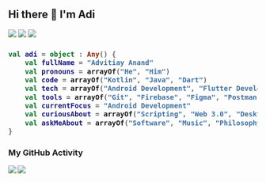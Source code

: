 <!--
**adizcode/adizcode** is a ✨ _special_ ✨ repository because its `README.md` (this file) appears on your GitHub profile.

### Hi there 👋 I'm Adi

Here are some ideas to get you started:

- 🔭 I’m currently working on ...
- 🌱 I’m currently learning ...
- 👯 I’m looking to collaborate on ...
- 🤔 I’m looking for help with ...
- 💬 Ask me about ...
- 📫 How to reach me: ...
- 😄 Pronouns: ...
- ⚡ Fun fact: ...
-->
<h2>Hi there 👋 I'm Adi</h2> 

[![](https://visitor-badge-reloaded.herokuapp.com/badge?page_id=adizcode&color=55acb7&style=for-the-badge)](https://github.com/adizcode/) [![](https://img.shields.io/badge/-LeetCode-FFA116?style=for-the-badge&logo=LeetCode&logoColor=black)](https://leetcode.com/adizcode/) [![](https://img.shields.io/badge/LinkedIn-0077B5?style=for-the-badge&logo=linkedin&logoColor=white)](https://www.linkedin.com/in/advitiay-anand/)

<h3>
    
```kotlin
val adi = object : Any() {
    val fullName = "Advitiay Anand"
    val pronouns = arrayOf("He", "Him")
    val code = arrayOf("Kotlin", "Java", "Dart")
    val tech = arrayOf("Android Development", "Flutter Development")
    val tools = arrayOf("Git", "Firebase", "Figma", "Postman")
    val currentFocus = "Android Development"
    val curiousAbout = arrayOf("Scripting", "Web 3.0", "Desktop Apps")
    val askMeAbout = arrayOf("Software", "Music", "Philosophy")
}
```
</h3>

<h3>My GitHub Activity</h3>
<a href="https://github.com/anuraghazra/github-readme-stats">
    <img align="left" src="https://github-readme-stats.vercel.app/api?username=adizcode&theme=radical&show_icons=true&border_radius=10"/>
</a>
<a href="https://github.com/anuraghazra/github-readme-stats">
    <img align="center" src="https://github-readme-stats.vercel.app/api/top-langs/?username=adizcode&border_radius=10&hide=html,swift,objective-c"/>
</a>


